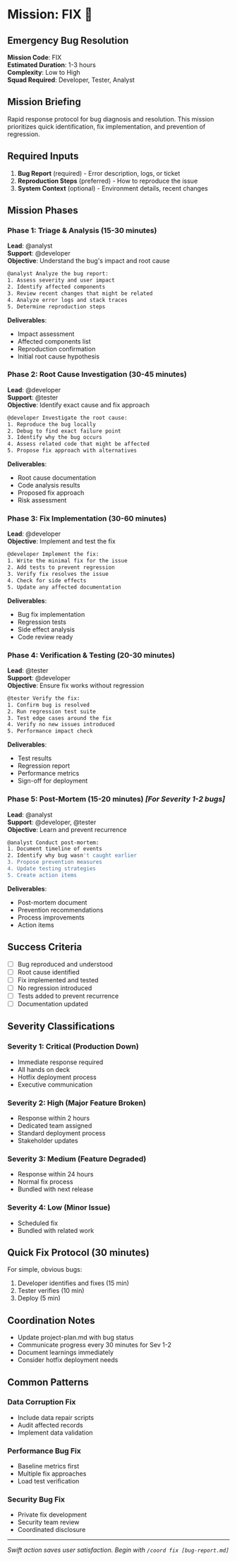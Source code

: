# Mission: FIX 🐛

## Emergency Bug Resolution

**Mission Code**: FIX  
**Estimated Duration**: 1-3 hours  
**Complexity**: Low to High  
**Squad Required**: Developer, Tester, Analyst

## Mission Briefing

Rapid response protocol for bug diagnosis and resolution. This mission prioritizes quick identification, fix implementation, and prevention of regression.

## Required Inputs

1. **Bug Report** (required) - Error description, logs, or ticket
2. **Reproduction Steps** (preferred) - How to reproduce the issue
3. **System Context** (optional) - Environment details, recent changes

## Mission Phases

### Phase 1: Triage & Analysis (15-30 minutes)

**Lead**: @analyst  
**Support**: @developer  
**Objective**: Understand the bug's impact and root cause

```bash
@analyst Analyze the bug report:
1. Assess severity and user impact
2. Identify affected components
3. Review recent changes that might be related
4. Analyze error logs and stack traces
5. Determine reproduction steps
```

**Deliverables**:

- Impact assessment
- Affected components list
- Reproduction confirmation
- Initial root cause hypothesis

### Phase 2: Root Cause Investigation (30-45 minutes)

**Lead**: @developer  
**Support**: @tester  
**Objective**: Identify exact cause and fix approach

```bash
@developer Investigate the root cause:
1. Reproduce the bug locally
2. Debug to find exact failure point
3. Identify why the bug occurs
4. Assess related code that might be affected
5. Propose fix approach with alternatives
```

**Deliverables**:

- Root cause documentation
- Code analysis results
- Proposed fix approach
- Risk assessment

### Phase 3: Fix Implementation (30-60 minutes)

**Lead**: @developer  
**Objective**: Implement and test the fix

```bash
@developer Implement the fix:
1. Write the minimal fix for the issue
2. Add tests to prevent regression
3. Verify fix resolves the issue
4. Check for side effects
5. Update any affected documentation
```

**Deliverables**:

- Bug fix implementation
- Regression tests
- Side effect analysis
- Code review ready

### Phase 4: Verification & Testing (20-30 minutes)

**Lead**: @tester  
**Support**: @developer  
**Objective**: Ensure fix works without regression

```bash
@tester Verify the fix:
1. Confirm bug is resolved
2. Run regression test suite
3. Test edge cases around the fix
4. Verify no new issues introduced
5. Performance impact check
```

**Deliverables**:

- Test results
- Regression report
- Performance metrics
- Sign-off for deployment

### Phase 5: Post-Mortem (15-20 minutes) _[For Severity 1-2 bugs]_

**Lead**: @analyst  
**Support**: @developer, @tester  
**Objective**: Learn and prevent recurrence

```bash
@analyst Conduct post-mortem:
1. Document timeline of events
2. Identify why bug wasn't caught earlier
3. Propose prevention measures
4. Update testing strategies
5. Create action items
```

**Deliverables**:

- Post-mortem document
- Prevention recommendations
- Process improvements
- Action items

## Success Criteria

- [ ] Bug reproduced and understood
- [ ] Root cause identified
- [ ] Fix implemented and tested
- [ ] No regression introduced
- [ ] Tests added to prevent recurrence
- [ ] Documentation updated

## Severity Classifications

### Severity 1: Critical (Production Down)

- Immediate response required
- All hands on deck
- Hotfix deployment process
- Executive communication

### Severity 2: High (Major Feature Broken)

- Response within 2 hours
- Dedicated team assigned
- Standard deployment process
- Stakeholder updates

### Severity 3: Medium (Feature Degraded)

- Response within 24 hours
- Normal fix process
- Bundled with next release

### Severity 4: Low (Minor Issue)

- Scheduled fix
- Bundled with related work

## Quick Fix Protocol (30 minutes)

For simple, obvious bugs:

1. Developer identifies and fixes (15 min)
2. Tester verifies (10 min)
3. Deploy (5 min)

## Coordination Notes

- Update project-plan.md with bug status
- Communicate progress every 30 minutes for Sev 1-2
- Document learnings immediately
- Consider hotfix deployment needs

## Common Patterns

### Data Corruption Fix

- Include data repair scripts
- Audit affected records
- Implement data validation

### Performance Bug Fix

- Baseline metrics first
- Multiple fix approaches
- Load test verification

### Security Bug Fix

- Private fix development
- Security team review
- Coordinated disclosure

---

_Swift action saves user satisfaction. Begin with `/coord fix [bug-report.md]`_
